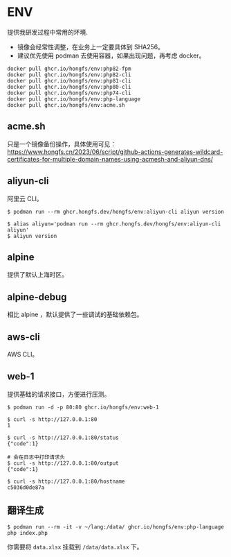 # ENV

提供我研发过程中常用的环境.

- 镜像会经常性调整，在业务上一定要具体到 SHA256。
- 建议优先使用 podman 去使用容器，如果出现问题，再考虑 docker。

```
docker pull ghcr.io/hongfs/env:php82-fpm
docker pull ghcr.io/hongfs/env:php82-cli
docker pull ghcr.io/hongfs/env:php81-cli
docker pull ghcr.io/hongfs/env:php80-cli
docker pull ghcr.io/hongfs/env:php74-cli
docker pull ghcr.io/hongfs/env:php-language
docker pull ghcr.io/hongfs/env:acme.sh
```

## acme.sh

只是一个镜像备份操作，具体使用可见： https://www.hongfs.cn/2023/06/script/github-actions-generates-wildcard-certificates-for-multiple-domain-names-using-acmesh-and-aliyun-dns/

## aliyun-cli

阿里云 CLI。

```shell
$ podman run --rm ghcr.hongfs.dev/hongfs/env:aliyun-cli aliyun version

$ alias aliyun='podman run --rm ghcr.hongfs.dev/hongfs/env:aliyun-cli aliyun'
$ aliyun version
```

## alpine

提供了默认上海时区。

## alpine-debug

相比 alpine ，默认提供了一些调试的基础依赖包。

## aws-cli

AWS CLI。

## web-1

提供基础的请求接口，方便进行压测。

```shell
$ podman run -d -p 80:80 ghcr.io/hongfs/env:web-1

$ curl -s http://127.0.0.1:80
1

$ curl -s http://127.0.0.1:80/status
{"code":1}

# 会在日志中打印请求头
$ curl -s http://127.0.0.1:80/output
{"code":1}

$ curl -s http://127.0.0.1:80/hostname
c5036d0de87a
```

## 翻译生成

```shell
$ podman run --rm -it -v ~/lang:/data/ ghcr.io/hongfs/env:php-language php index.php
```

你需要将 `data.xlsx` 挂载到 `/data/data.xlsx` 下。
